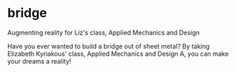 # bridge
Augmenting reality for Liz's class, Applied Mechanics and Design

Have you ever wanted to build a bridge out of sheet metal? By taking Elizabeth Kyriakous' class, Applied Mechanics and Design A, you can make your dreams a reality!

